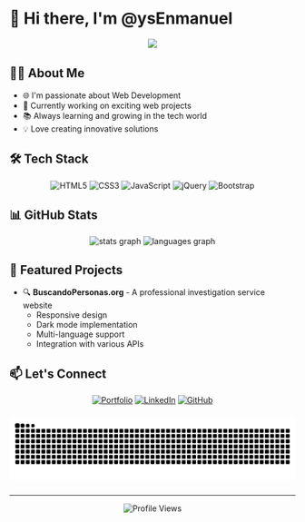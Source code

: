 # 👋 Hi there, I'm @ysEnmanuel

<div align="center">
  <img src="https://readme-typing-svg.herokuapp.com/?lines=Full+Stack+Web+Developer;Always+learning+new+things&font=Fira%20Code&center=true&width=440&height=45&color=51be8d&vCenter=true&size=22">
</div>

## 👨‍💻 About Me

- 🌐 I'm passionate about Web Development
- 🚀 Currently working on exciting web projects
- 📚 Always learning and growing in the tech world
- 💡 Love creating innovative solutions

## 🛠️ Tech Stack

<div align="center">
  
![HTML5](https://img.shields.io/badge/HTML5-E34F26?style=for-the-badge&logo=html5&logoColor=white)
![CSS3](https://img.shields.io/badge/CSS3-1572B6?style=for-the-badge&logo=css3&logoColor=white)
![JavaScript](https://img.shields.io/badge/JavaScript-F7DF1E?style=for-the-badge&logo=javascript&logoColor=black)
![jQuery](https://img.shields.io/badge/jQuery-0769AD?style=for-the-badge&logo=jquery&logoColor=white)
![Bootstrap](https://img.shields.io/badge/Bootstrap-563D7C?style=for-the-badge&logo=bootstrap&logoColor=white)

</div>

## 📊 GitHub Stats

<div align="center">
   <img src="https://github-readme-stats.vercel.app/api?username=ysEnmanuel&hide_title=false&hide_rank=true&show_icons=true&include_all_commits=false&count_private=true&disable_animations=false&theme=vue&locale=en&hide_border=false&order=1" height="150" alt="stats graph"  />
  <img src="https://github-readme-stats.vercel.app/api/top-langs?username=ysEnmanuel&locale=en&hide_title=false&layout=compact&card_width=320&langs_count=5&theme=vue&hide_border=false&order=2" height="150" alt="languages graph"  />
</div>

## 🌟 Featured Projects

- 🔍 **BuscandoPersonas.org** - A professional investigation service website
  - Responsive design
  - Dark mode implementation
  - Multi-language support
  - Integration with various APIs

## 📫 Let's Connect

<div align="center">
  
[![Portfolio](https://img.shields.io/badge/Portfolio-255E63?style=for-the-badge&logo=About.me&logoColor=white)](https://ysenmanuel.github.io/)
[![LinkedIn](https://img.shields.io/badge/LinkedIn-0077B5?style=for-the-badge&logo=linkedin&logoColor=white)](Your-LinkedIn-URL)
[![GitHub](https://img.shields.io/badge/GitHub-100000?style=for-the-badge&logo=github&logoColor=white)](https://github.com/ysEnmanuel)

</div>

###

<img src="https://raw.githubusercontent.com/ysEnmanuel/ysEnmanuel/output/github-contribution-grid-snake.svg" alt="Snake animation" />

###

---
<div align="center">
  <img src="https://komarev.com/ghpvc/?username=ysEnmanuel&color=blueviolet&style=flat-square&label=Profile+Views" alt="Profile Views" />
</div>
